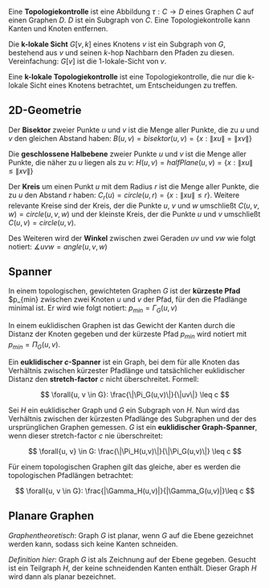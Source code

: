 Eine **Topologiekontrolle** ist eine Abbildung $\tau: C \rightarrow D$ eines Graphen $C$ auf einen Graphen $D$. $D$ ist ein Subgraph von $C$. Eine Topologiekontrolle kann Kanten und Knoten entfernen.

Die **k-lokale Sicht** $G[v, k]$ eines Knotens $v$ ist ein Subgraph von $G$, bestehend aus $v$ und seinen $k$-hop Nachbarn den Pfaden zu diesen. Vereinfachung: $G[v]$ ist die 1-lokale-Sicht von $v$.

Eine **k-lokale Topologiekontrolle** ist eine Topologiekontrolle, die nur die k-lokale Sicht eines Knotens betrachtet, um Entscheidungen zu treffen.


## 2D-Geometrie

Der **Bisektor** zweier Punkte $u$ und $v$ ist die Menge aller Punkte, die zu $u$ und $v$ den gleichen Abstand haben: $B(u,v) = bisektor(u,v) = \{x : \|xu\| = \|xv\|\}$

Die **geschlossene Halbebene** zweier Punkte $u$ und $v$ ist die Menge aller Punkte, die näher zu $u$ liegen als zu $v$: $H(u,v) = halfPlane(u, v) = \{x: \|xu\| \leq \|xv\| \}$

Der **Kreis** um einen Punkt $u$ mit dem Radius $r$ ist die Menge aller Punkte, die zu $u$ den Abstand $r$ haben: $C_r(u) = circle(u, r) = \{ x : \|xu\| \leq r \}$. Weitere relevante Kreise sind der Kreis, der die Punkte $u$, $v$ und $w$ umschließt $C(u, v, w) = circle(u, v, w)$ und der kleinste Kreis, der die Punkte $u$ und $v$ umschließt $C(u, v) = circle(u, v)$.

Des Weiteren wird der **Winkel** zwischen zwei Geraden $uv$ und $vw$ wie folgt notiert: $\measuredangle uvw = angle(u, v, w)$


## Spanner

In einem topologischen, gewichteten Graphen $G$ ist der **kürzeste Pfad** $p_{min} zwischen zwei Knoten $u$ und $v$ der Pfad, für den die Pfadlänge minimal ist. Er wird wie folgt notiert: $p_{min} = \Gamma_G(u, v)$

In einem euklidischen Graphen ist das Gewicht der Kanten durch die Distanz der Knoten gegeben und der kürzeste Pfad $p_{min}$ wird notiert mit $p_{min} = \Pi_G(u, v)$.

Ein **euklidischer $c$-Spanner** ist ein Graph, bei dem für alle Knoten das Verhältnis zwischen kürzester Pfadlänge und tatsächlicher euklidischer Distanz den **stretch-factor** $c$ nicht überschreitet. Formell:

$$
\forall{u, v \in G}: \frac{\|\Pi_G(u,v)\|}{\|uv\|} \leq c
$$

Sei $H$ ein euklidischer Graph und $G$ ein Subgraph von $H$. Nun wird das Verhältnis zwischen der kürzesten Pfadlänge des Subgraphen und der des ursprünglichen Graphen gemessen. $G$ ist ein **euklidischer Graph-Spanner**, wenn dieser stretch-factor $c$ nie überschreitet:

$$
\forall{u, v} \in G: \frac{\|\Pi_H(u,v)\|}{\|\Pi_G(u,v)\|} \leq c
$$

Für einem topologischen Graphen gilt das gleiche, aber es werden die topologischen Pfadlängen betrachtet:

$$
\forall{u, v \in G}: \frac{|\Gamma_H(u,v)|}{|\Gamma_G(u,v)|}\leq c
$$

## Planare Graphen
*Graphentheoretisch*: Graph $G$ ist planar, wenn $G$ auf die Ebene gezeichnet werden kann, sodass sich keine Kanten schneiden.

*Definition hier*: Graph $G$ ist als Zeichnung auf der Ebene gegeben. Gesucht ist ein Teilgraph $H$, der keine schneidenden Kanten enthält. Dieser Graph $H$ wird dann als planar bezeichnet.
